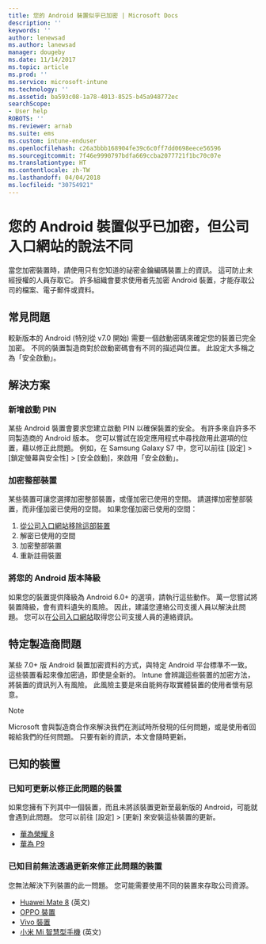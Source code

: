 ```yaml
---
title: 您的 Android 裝置似乎已加密 | Microsoft Docs
description: ''
keywords: ''
author: lenewsad
ms.author: lanewsad
manager: dougeby
ms.date: 11/14/2017
ms.topic: article
ms.prod: ''
ms.service: microsoft-intune
ms.technology: ''
ms.assetid: ba593c08-1a78-4013-8525-b45a948772ec
searchScope:
- User help
ROBOTS: ''
ms.reviewer: arnab
ms.suite: ems
ms.custom: intune-enduser
ms.openlocfilehash: c26a3bbb168904fe39c6c0ff7dd0698eece56596
ms.sourcegitcommit: 7f46e9990797bdfa669ccba2077721f1bc70c07e
ms.translationtype: HT
ms.contentlocale: zh-TW
ms.lasthandoff: 04/04/2018
ms.locfileid: "30754921"
---
```

# <a name="your-android-device-seems-to-be-encrypted-but-company-portal-says-otherwise"></a>您的 Android 裝置似乎已加密，但公司入口網站的說法不同

當您加密裝置時，請使用只有您知道的祕密金鑰編碼裝置上的資訊。 這可防止未經授權的人員存取它。 許多組織會要求使用者先加密 Android 裝置，才能存取公司的檔案、電子郵件或資料。

## <a name="common-issues"></a>常見問題

較新版本的 Android (特別從 v7.0 開始) 需要一個啟動密碼來確定您的裝置已完全加密。 不同的裝置製造商對於啟動密碼會有不同的描述與位置。 此設定大多稱之為「安全啟動」。 

## <a name="solutions"></a>解決方案

### <a name="add-a-startup-pin"></a>新增啟動 PIN

某些 Android 裝置會要求您建立啟動 PIN 以確保裝置的安全。 有許多來自許多不同製造商的 Android 版本。 您可以嘗試在設定應用程式中尋找啟用此選項的位置，藉以修正此問題。 例如，在 Samsung Galaxy S7 中，您可以前往 [設定] > [鎖定螢幕與安全性] > [安全啟動]，來啟用「安全啟動」。  

### <a name="encrypt-the-entire-device"></a>加密整部裝置

某些裝置可讓您選擇加密整部裝置，或僅加密已使用的空間。 請選擇加密整部裝置，而非僅加密已使用的空間。 如果您僅加密已使用的空間：

1. [從公司入口網站移除這部裝置](unenroll-your-device-from-intune-android.md)
2. 解密已使用的空間
3. 加密整部裝置
4. 重新註冊裝置

### <a name="downgrade-your-version-of-android"></a>將您的 Android 版本降級

如果您的裝置提供降級為 Android 6.0+ 的選項，請執行這些動作。 萬一您嘗試將裝置降級，會有資料遺失的風險。 因此，建議您連絡公司支援人員以解決此問題。 您可以在[公司入口網站](https://portal.manage.microsoft.com#HelpDeskDialog)取得您公司支援人員的連絡資訊。

## <a name="specific-manufacturer-issues"></a>特定製造商問題

某些 7.0+ 版 Android 裝置加密資料的方式，與特定 Android 平台標準不一致。 這些裝置看起來像加密過，即使是全新的。 Intune 會辨識這些裝置的加密方法，將裝置的資訊列入有風險。 此風險主要是來自能夠存取實體裝置的使用者懷有惡意。

> [!Note]
> Microsoft 會與製造商合作來解決我們在測試時所發現的任何問題，或是使用者回報給我們的任何問題。 只要有新的資訊，本文會隨時更新。 

## <a name="known-devices"></a>已知的裝置

### <a name="known-devices-that-can-be-updated-to-fix-this-issue"></a>已知可更新以修正此問題的裝置

如果您擁有下列其中一個裝置，而且未將該裝置更新至最新版的 Android，可能就會遇到此問題。 您可以前往 [設定] > [更新] 來安裝這些裝置的更新。 

- [華為榮耀 8](https://consumer.huawei.com/us/support/phones/honor-8/)
- [華為 P9](http://consumer.huawei.com/en/phones/p9/)

### <a name="known-devices-that-currently-cannot-be-updated-to-fix-this-issue"></a>已知目前無法透過更新來修正此問題的裝置

您無法解決下列裝置的此一問題。 您可能需要使用不同的裝置來存取公司資源。 

- [Huawei Mate 8](https://consumer.huawei.com/en/mobile-phones/mate8/index.htm) \(英文\)
- [OPPO 裝置](http://www.oppo.com/en/smartphones)
- [Vivo 裝置](https://www.vivo.co.in)
- [小米 Mi 智慧型手機](https://xiaomi-mi.com/mi-smartphones/) \(英文\)
